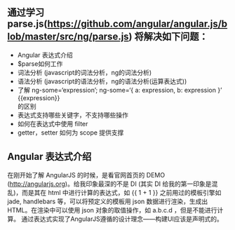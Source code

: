 ## 通过学习 parse.js(https://github.com/angular/angular.js/blob/master/src/ng/parse.js) 将解决如下问题：
- Angular 表达式介绍
- $parse如何工作
- 词法分析 (javascript的词法分析，ng的词法分析)
- 语法分析 (javascript的语法分析，ng的语法分析(运算表达式))
- 了解 ng-some=‘expression’; ng-some=‘{ a: expression, b: expression }’<div>{{expression}}</div> 的区别
- 表达式支持哪些关键字，不支持哪些操作
- 如何在表达式中使用 filter
- getter，setter 如何为 scope 提供支撑

## Angular 表达式介绍
在刚开始了解 AngularJS 的时候，是看官网首页的 DEMO (http://angularjs.org)。给我印象最深的不是 DI (其实 DI 给我的第一印象是混乱)，而是其在 html 中进行计算的表达式，如 {{ 1 + 1 }}
之前用过的模板引擎如 jade, handlebars 等，可以将预定义的模板用 json 数据进行渲染，生成出 HTML。在渲染中可以使用 json 对象的取值操作，如 a.b.c.d ，但是不能进行计算。
通过表达式实现了AngularJS遵循的设计理念——构建UI应该是声明式的。

## 
